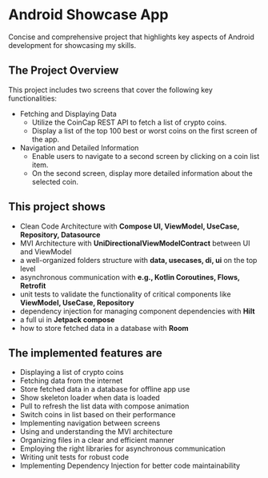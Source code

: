 # Android Showcase App

Concise and comprehensive project that highlights key aspects of Android development for showcasing my skills.

## The Project Overview

<!-- TODO insert screenshots and video here --->

This project includes two screens that cover the following key functionalities:

* Fetching and Displaying Data
  * Utilize the CoinCap REST API to fetch a list of crypto coins.
  * Display a list of the top 100 best or worst coins on the first screen of the app.
* Navigation and Detailed Information
  * Enable users to navigate to a second screen by clicking on a coin list item.
  * On the second screen, display more detailed information about the selected coin.

## This project shows

* Clean Code Architecture with **Compose UI, ViewModel, UseCase, Repository, Datasource**
* MVI Architecture with **UniDirectionalViewModelContract** between UI and ViewModel 
* a well-organized folders structure with **data, usecases, di, ui** on the top level
* asynchronous communication with **e.g., Kotlin Coroutines, Flows, Retrofit**
* unit tests to validate the functionality of critical components like **ViewModel, UseCase, Repository**
* dependency injection for managing component dependencies with **Hilt**
* a full ui in **Jetpack compose**
* how to store fetched data in a database with **Room**

## The implemented features are

* Displaying a list of crypto coins
* Fetching data from the internet
* Store fetched data in a database for offline app use
* Show skeleton loader when data is loaded
* Pull to refresh the list data with compose animation
* Switch coins in list based on their performance
* Implementing navigation between screens
* Using and understanding the MVI architecture
* Organizing files in a clear and efficient manner
* Employing the right libraries for asynchronous communication
* Writing unit tests for robust code
* Implementing Dependency Injection for better code maintainability